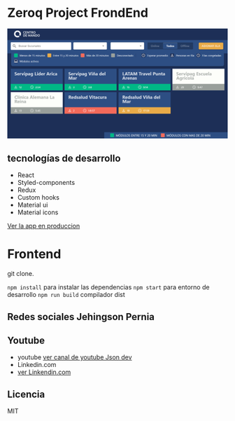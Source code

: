 
# Zeroq Project FrondEnd

![Catura de InstZoe](.readme-static/demo1.png)

## tecnologías de desarrollo
- React
- Styled-components
- Redux
- Custom hooks
- Material ui
- Material icons

[Ver la app en produccion](https://zeroq.netlify.app/)

# Frontend
git clone.

`npm install` para instalar las dependencias
`npm start` para entorno de desarrollo
`npm run build` compilador dist

## Redes sociales Jehingson Pernia
## Youtube
- youtube 
  [ver canal de youtube Json dev](https://www.youtube.com/channel/UC93nu9iAZlqtUkFbky9bUQQ)
- Linkedin.com 
- [ver Linkendin.com](https://www.linkedin.com/in/jehingson-pernia-0b3984204/)

## Licencia
MIT
